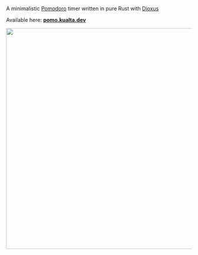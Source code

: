   A minimalistic [Pomodoro](https://en.wikipedia.org/wiki/Pomodoro_Technique) timer written in pure Rust with [Dioxus](https://github.com/dioxuslabs/dioxus)
 
  Available here: <b><a href="https://pomo.kualta.dev">pomo.kualta.dev</a></b>
  <br>

  <img src="https://user-images.githubusercontent.com/72769566/187659523-2f9297ec-0e58-4799-a36e-8a54793a88cb.png" width="600" align="center">
